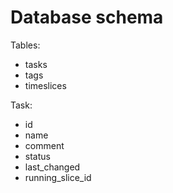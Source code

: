 Database schema
===============

Tables:
- tasks
- tags
- timeslices

Task:
- id
- name
- comment
- status
- last\_changed
- running\_slice\_id
